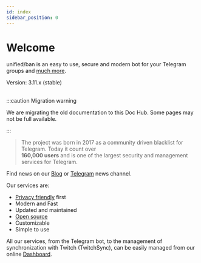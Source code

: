 ```yaml
---
id: index
sidebar_position: 0
---
```


# Welcome
unified/ban is an easy to use, secure and modern bot for your Telegram groups
and [much more](https://unifiedban.solutions).

<span class="badge badge--secondary">Version: 3.11.x (stable)</span>
<br /><br />

:::caution Migration warning

We are migrating the old documentation to this Doc Hub. Some pages may not be full available.

:::

> The project was born in 2017 as a community driven blacklist for Telegram. Today it count over  
> **160,000 users** and is one of the largest security and management services for Telegram.

Find news on our [Blog](https://unifiedban.feedler.net) or 
[Telegram](https://t.me/unifiedban_news) news channel.

Our services are:

- [Privacy friendly](https://unifiedban.feedler.net/posts/whataboutprivacy) first
- Modern and Fast
- Updated and maintained
- [Open source](https://github.com/unified-ban/)
- Customizable
- Simple to use

All our services, from the Telegram bot, to the management of synchronization with Twitch (TwitchSync), 
can be easily managed from our online [Dashboard](https://unifiedban.solutions).
